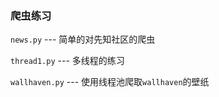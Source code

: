 ### 爬虫练习


`news.py` --- 简单的对先知社区的爬虫

`thread1.py` --- 多线程的练习

`wallhaven.py` --- 使用线程池爬取`wallhaven`的壁纸
